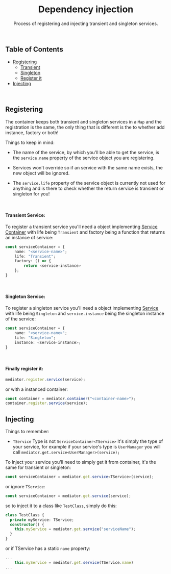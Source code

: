 <h1 align="center">
   <b>
        Dependency injection
    </b>
</h1>

<p align="center">Process of registering and injecting transient and singleton services.</p>
<br />

## Table of Contents

- [Registering](#registering)
  - [Transient](#transient-service)
  - [Singleton](#singleton-service)
  - [Register it](#finally-register-it)
- [Injecting](#injecting)

<br />

## Registering

The container keeps both transient and singleton services in a `Map` and the registration is the same, the only thing that is different is the to whether add instance, factory or both!

Things to keep in mind:

- The name of the service, by which you'll be able to get the service, is the `service.name` property of the service object you are registering.

- Services won't override so if an service with the same name exists, the new object will be ignored.

- The `service.life` property of the service object is currently not used for anything and is there to check whether the return service is transient or singleton for you!

<br />

#### <b>Transient Service</b>:

To register a transient service you'll need a object implementing [Service Container](../src/types/di/serviceContainer.ts) with life being `Transient` and factory being a function that returns an instance of service:

```ts
const serviceContainer = {
    name: "<service-name>";
    life: "Transient";
    factory: () => {
        return <service-instance>
    };
}
```

<br />

#### <b>Singleton Service</b>:

To register a singleton service you'll need a object implementing [Service](../src/types/di/serviceContainer.ts) with life being `Singleton` and `service.instance` being the singleton instance of the service:

```ts
const serviceContainer = {
    name: "<service-name>";
    life: "Singleton";
    instance: <service-instance>;
}
```

<br />

#### <b>Finally register it</b>:

```ts
mediator.register.service(service);
```

or with a instanced container:

```ts
const container = mediator.container("<container-name>");
container.register.service(service);
```

## Injecting

Things to remember:

- `TService` Type is not `ServiceContainer<TService>` it's simply the type of your service, for example if your service's type is `UserManager` you will call `mediator.get.service<UserManager>(service);`

To Inject your service you'll need to simply get it from container, it's the same for transient or singleton:

```ts
const serviceContainer = mediator.get.service<TService>(service);
```

or ignore `TService`:

```ts
const serviceContainer = mediator.get.service(service);
```

so to inject it to a class like `TestClass`, simply do this:

```ts
class TestClass {
  private myService: TService;
  constructor() {
    this.myService = mediator.get.service("serviceName");
  }
}
```

or if TService has a static `name` property:

```ts
...
    this.myService = mediator.get.service(TService.name)
...
```

<br />
